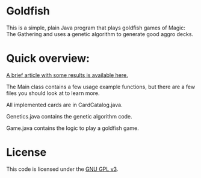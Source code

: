 # Goldfish
This is a simple, plain Java program that plays goldfish games of Magic: The Gathering and uses a genetic algorithm to generate good aggro decks.

# Quick overview:
[A brief article with some results is available here.](https://www.reddit.com/r/magicTCG/comments/3hj577/i_wrote_a_genetic_algorithm_that_attempts_to_find)

The Main class contains a few usage example functions, but there are a few files you should look at to learn more.

All implemented cards are in CardCatalog.java.

Genetics.java contains the genetic algorithm code.

Game.java contains the logic to play a goldfish game.

# License

This code is licensed under the [GNU GPL v3](http://www.gnu.org/licenses/gpl-3.0.en.html).
